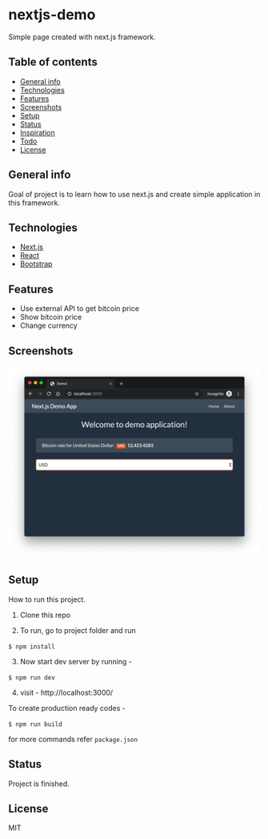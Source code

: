 # nextjs-demo
Simple page created with next.js framework.

## Table of contents
* [General info](#general-info)
* [Technologies](#technologies)
* [Features](#features)
* [Screenshots](#screenshots)
* [Setup](#setup)
* [Status](#status)
* [Inspiration](#inspiration)
* [Todo](#todo)
* [License](#license)

## General info
Goal of project is to learn how to use next.js and create simple application in this framework.

## Technologies
* [Next.js](https://nextjs.org/)
* [React](https://reactjs.org/)
* [Bootstrap](https://getbootstrap.com/)

## Features
* Use external API to get bitcoin price
* Show bitcoin price
* Change currency

## Screenshots
![Example screenshot](./doc/screen1.png)

## Setup
How to run this project.

1. Clone this repo

2. To run, go to project folder and run

`$ npm install`

3. Now start dev server by running -

`$ npm run dev`

4. visit - http://localhost:3000/

To create production ready codes -

`$ npm run build`

for more commands refer `package.json`


## Status
Project is finished.

## License
MIT
